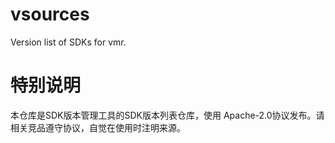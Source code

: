 # vsources

Version list of SDKs for vmr.

# 特别说明

本仓库是SDK版本管理工具的SDK版本列表仓库，使用 Apache-2.0协议发布。请相关竞品遵守协议，自觉在使用时注明来源。